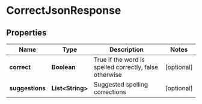 
# CorrectJsonResponse

## Properties
Name | Type | Description | Notes
------------ | ------------- | ------------- | -------------
**correct** | **Boolean** | True if the word is spelled correctly, false otherwise |  [optional]
**suggestions** | **List&lt;String&gt;** | Suggested spelling corrections |  [optional]



